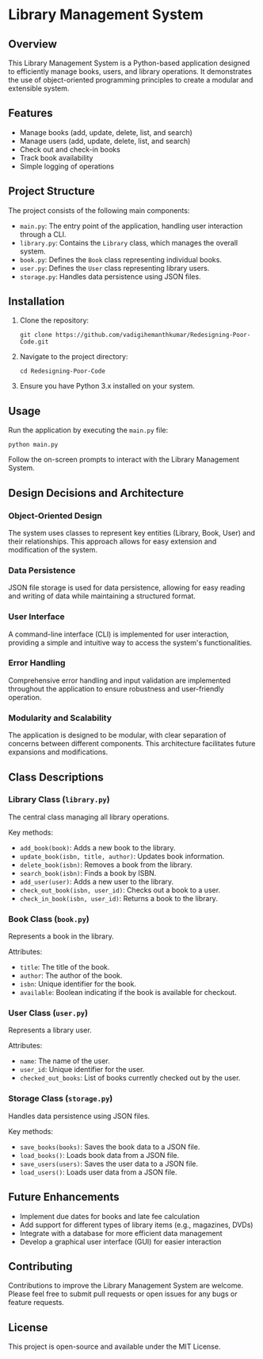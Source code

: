 # Library Management System

## Overview
This Library Management System is a Python-based application designed to efficiently manage books, users, and library operations. It demonstrates the use of object-oriented programming principles to create a modular and extensible system.

## Features
- Manage books (add, update, delete, list, and search)
- Manage users (add, update, delete, list, and search)
- Check out and check-in books
- Track book availability
- Simple logging of operations

## Project Structure
The project consists of the following main components:
- `main.py`: The entry point of the application, handling user interaction through a CLI.
- `library.py`: Contains the `Library` class, which manages the overall system.
- `book.py`: Defines the `Book` class representing individual books.
- `user.py`: Defines the `User` class representing library users.
- `storage.py`: Handles data persistence using JSON files.

## Installation
1. Clone the repository:
   ```
   git clone https://github.com/vadigihemanthkumar/Redesigning-Poor-Code.git
   ```
2. Navigate to the project directory:
   ```
   cd Redesigning-Poor-Code
   ```
3. Ensure you have Python 3.x installed on your system.

## Usage
Run the application by executing the `main.py` file:
```
python main.py
```
Follow the on-screen prompts to interact with the Library Management System.

## Design Decisions and Architecture

### Object-Oriented Design
The system uses classes to represent key entities (Library, Book, User) and their relationships. This approach allows for easy extension and modification of the system.

### Data Persistence
JSON file storage is used for data persistence, allowing for easy reading and writing of data while maintaining a structured format.

### User Interface
A command-line interface (CLI) is implemented for user interaction, providing a simple and intuitive way to access the system's functionalities.

### Error Handling
Comprehensive error handling and input validation are implemented throughout the application to ensure robustness and user-friendly operation.

### Modularity and Scalability
The application is designed to be modular, with clear separation of concerns between different components. This architecture facilitates future expansions and modifications.

## Class Descriptions

### Library Class (`library.py`)
The central class managing all library operations.

Key methods:
- `add_book(book)`: Adds a new book to the library.
- `update_book(isbn, title, author)`: Updates book information.
- `delete_book(isbn)`: Removes a book from the library.
- `search_book(isbn)`: Finds a book by ISBN.
- `add_user(user)`: Adds a new user to the library.
- `check_out_book(isbn, user_id)`: Checks out a book to a user.
- `check_in_book(isbn, user_id)`: Returns a book to the library.

### Book Class (`book.py`)
Represents a book in the library.

Attributes:
- `title`: The title of the book.
- `author`: The author of the book.
- `isbn`: Unique identifier for the book.
- `available`: Boolean indicating if the book is available for checkout.

### User Class (`user.py`)
Represents a library user.

Attributes:
- `name`: The name of the user.
- `user_id`: Unique identifier for the user.
- `checked_out_books`: List of books currently checked out by the user.

### Storage Class (`storage.py`)
Handles data persistence using JSON files.

Key methods:
- `save_books(books)`: Saves the book data to a JSON file.
- `load_books()`: Loads book data from a JSON file.
- `save_users(users)`: Saves the user data to a JSON file.
- `load_users()`: Loads user data from a JSON file.

## Future Enhancements
- Implement due dates for books and late fee calculation
- Add support for different types of library items (e.g., magazines, DVDs)
- Integrate with a database for more efficient data management
- Develop a graphical user interface (GUI) for easier interaction

## Contributing
Contributions to improve the Library Management System are welcome. Please feel free to submit pull requests or open issues for any bugs or feature requests.

## License
This project is open-source and available under the MIT License.
